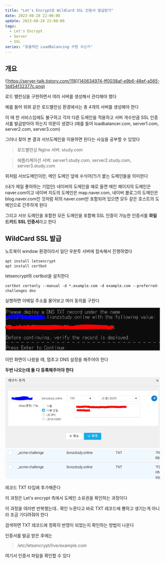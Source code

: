 ```yaml
---
title: "Let's Encrypt로 WildCard SSL 인증서 발급받기"
date: 2023-08-28 22:00:00
update: 2023-08-28 22:00:00
tags:
  - Let's Encrypt
  - Server
  - SSL
series: "효율적인 LoadBalancing 구현 수난기"
---
```


## 개요

![https://server-talk.tistory.com/118](140634974-ff0038af-e9b6-48ef-a565-1d454f32377c.png)

로드 밸런싱을 구현하면서 여러 서버를 생성해서 관리해야 했다

예를 들어 위와 같은 로드밸런싱 환경에서는 총 4개의 서버를 생성해야 한다

이 때 한 서비스임에도 불구하고 각자 다른 도메인을 적용하고 서버 개수만큼 SSL 인증서를 발급받아야 하는지 의문이 생겼다 (예를 들어 loadbalancer.com, server1.com, server2.com, server3.com)

그러나 찾아 본 결과 서브도메인을 이용하면 된다는 사실을 공부할 수 있었다

> 로드밸런싱 Nginx 서버: study.com

> 애플리케이션 서버: server1.study.com, server2.study.com, server3.study.com

위처럼 서브도메인이란, 메인 도메인 앞에 수식어(?)가 붙는 도메인들을 의미한다

(내가 제일 좋아하는 기업인) 네이버의 도메인을 예로 들면 메인 페이지의 도메인은 naver.com이고 네이버 지도의 도메인은 map.naver.com, 네이버 블로그의 도메인은 blog.naver.com인 것처럼 뒤의 naver.com만 포함되어 있으면 모두 같은 호스트의 도메인으로 간주하게 된다

그리고 서브 도메인을 포함한 모든 도메인을 포함해 SSL 인증이 가능한 인증서를 **와일드카드 SSL 인증서**라고 한다

## WildCard SSL 발급

노트북이 window 환경이라서 일단 우분투 서버에 접속해서 진행하였다

```
apt install letsencrypt
apt install certbot
```

letsencrypt와 certbot을 설치한다

```
certbot certonly --manual -d *.example.com -d example.com --preferred-challenges dns
```

실행하면 이메일 주소를 물어보고 여러 동의를 구한다

![](image-1.png)

이런 화면이 나왔을 때, 멈추고 DNS 설정을 해주어야 한다

**두번 나오는데 둘 다 등록해주어야 한다**

![](image-2.png)
![](image-3.png)

레코드 TXT 타입에 추가해준다

이 과정은 Let's encrypt 측에서 도메인 소유권을 확인하는 과정이다

이 과정을 여러번 반복했는데.. 확인 누른다고 바로 TXT 레코드에 뿅하고 생기는게 아니라 조금 기다려줘야 한다

검색하면 TXT 레코드에 정확히 반영이 되었는지 확인하는 방법이 나온다

인증서를 발급 받은 후에는

>/etc/letsencrypt/live/example.com

여기서 인증서 파일을 확인할 수 있다
